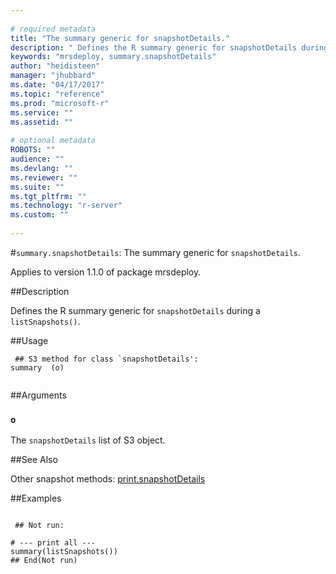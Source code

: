 ```yaml
--- 
 
# required metadata 
title: "The summary generic for snapshotDetails." 
description: " Defines the R summary generic for snapshotDetails during a  listSnapshots(). " 
keywords: "mrsdeploy, summary.snapshotDetails" 
author: "heidisteen" 
manager: "jhubbard" 
ms.date: "04/17/2017" 
ms.topic: "reference" 
ms.prod: "microsoft-r" 
ms.service: "" 
ms.assetid: "" 
 
# optional metadata 
ROBOTS: "" 
audience: "" 
ms.devlang: "" 
ms.reviewer: "" 
ms.suite: "" 
ms.tgt_pltfrm: "" 
ms.technology: "r-server" 
ms.custom: "" 
 
--- 
```

 
 
 
 
 #`summary.snapshotDetails`: The summary generic for `snapshotDetails`.

 Applies to version 1.1.0 of package mrsdeploy.
 
 ##Description
 
Defines the R summary generic for `snapshotDetails` during a 
`listSnapshots()`.
 
 
 ##Usage

```   
 ## S3 method for class `snapshotDetails':
summary  (o)
 
```
 
 ##Arguments

   
  
 ### `o`
 The `snapshotDetails` list of S3 object. 
  
 
 
 ##See Also
 
Other snapshot methods: [print.snapshotDetails](print.snapshotDetails.md)
   
 ##Examples

 ```
   
  ## Not run:
 
# --- print all ---
summary(listSnapshots())
 ## End(Not run) 
  
 
```
 
 
